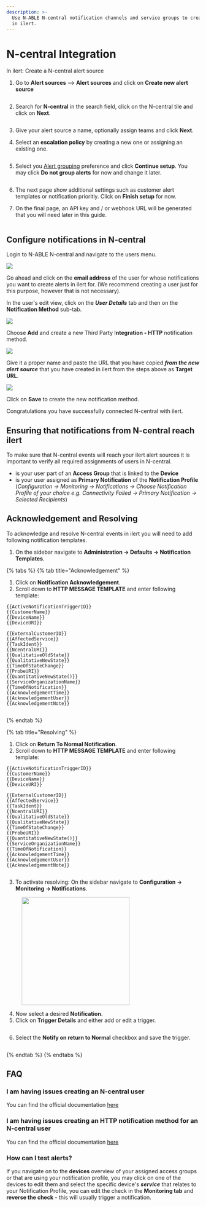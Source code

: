 ```yaml
---
description: >-
  Use N-ABLE N-central notification channels and service groups to create alerts
  in ilert.
---
```


# N-central Integration



In ilert: Create a N-central alert source

1.  Go to **Alert sources** --> **Alert sources** and click on **Create new alert source**

    <figure><img src="../.gitbook/assets/Screenshot 2023-08-28 at 10.21.10.png" alt=""><figcaption></figcaption></figure>
2.  Search for **N-central** in the search field, click on the N-central tile and click on **Next**.&#x20;

    <figure><img src="../.gitbook/assets/Screenshot 2023-08-28 at 10.24.23.png" alt=""><figcaption></figcaption></figure>
3. Give your alert source a name, optionally assign teams and click **Next**.
4.  Select an **escalation policy** by creating a new one or assigning an existing one.

    <figure><img src="../.gitbook/assets/Screenshot 2023-08-28 at 11.37.47.png" alt=""><figcaption></figcaption></figure>
5.  Select you [Alert grouping](../alerting/alert-sources.md#alert-grouping) preference and click **Continue setup**. You may click **Do not group alerts** for now and change it later.&#x20;

    <figure><img src="../.gitbook/assets/Screenshot 2023-08-28 at 11.38.24.png" alt=""><figcaption></figcaption></figure>
6. The next page show additional settings such as customer alert templates or notification prioritiy. Click on **Finish setup** for now.
7.  On the final page, an API key and / or webhook URL will be generated that you will need later in this guide.

    <figure><img src="../.gitbook/assets/Screenshot 2023-08-28 at 11.47.34 (1).png" alt=""><figcaption></figcaption></figure>

## Configure notifications in N-central

Login to N-ABLE N-central and navigate to the users menu.

![](<../.gitbook/assets/image (43).png>)

Go ahead and click on the **email address** of the user for whose notifications you want to create alerts in ilert for. (We recommend creating a user just for this purpose, however that is not necessary).

In the user's edit view, click on the _**User Details**_ tab and then on the **Notification Method** sub-tab.

![](<../.gitbook/assets/image (44).png>)

Choose **Add** and create a new Third Party I**ntegration - HTTP** notification method.

![](<../.gitbook/assets/image (45).png>)

Give it a proper name and paste the URL that you have copied _**from the new alert source**_ that you have created in ilert from the steps above as **Target URL**.

![](<../.gitbook/assets/image (46) (1).png>)

Click on **Save** to create the new notification method.

Congratulations you have successfully connected N-central with ilert.

## Ensuring that notifications from N-central reach ilert

To make sure that N-central events will reach your ilert alert sources it is important to verify all required assignments of users in N-central.

* is your user part of an **Access Group** that is linked to the **Device**
* is your user assigned as **Primary Notification** of the **Notification Profile** (_Configuration -> Monitoring -> Notifications -> Choose Notification Profile of your choice e.g. Connectivity Failed -> Primary Notification -> Selected Recipients_)

## Acknowledgement and Resolving

To acknowledge and resolve N-central events in ilert you will need to add following notification templates.

1. On the sidebar navigate to **Administration -> Defaults -> Notification Templates**.

{% tabs %}
{% tab title="Acknowledgement" %}
1. Click on **Notification Acknowledgement**.
2. Scroll down to **HTTP MESSAGE TEMPLATE** and enter following template:

```
{{ActiveNotificationTriggerID}}
{{CustomerName}}
{{DeviceName}}
{{DeviceURI}}

{{ExternalCustomerID}}
{{AffectedService}}
{{TaskIdent}}
{{NcentralURI}}
{{QualitativeOldState}}
{{QualitativeNewState}}
{{TimeOfStateChange}}
{{ProbeURI}}
{{QuantitativeNewState()}}
{{ServiceOrganizationName}}
{{TimeOfNotification}}
{{AcknowledgementTime}}
{{AcknowledgementUser}}
{{AcknowledgementNote}}
```

<figure><img src="../.gitbook/assets/2 (3).png" alt=""><figcaption></figcaption></figure>
{% endtab %}

{% tab title="Resolving" %}
1. Click on **Return To Normal Notification**.
2. Scroll down to **HTTP MESSAGE TEMPLATE** and enter following template:

```
{{ActiveNotificationTriggerID}}
{{CustomerName}}
{{DeviceName}}
{{DeviceURI}}

{{ExternalCustomerID}}
{{AffectedService}}
{{TaskIdent}}
{{NcentralURI}}
{{QualitativeOldState}}
{{QualitativeNewState}}
{{TimeOfStateChange}}
{{ProbeURI}}
{{QuantitativeNewState()}}
{{ServiceOrganizationName}}
{{TimeOfNotification}}
{{AcknowledgementTime}}
{{AcknowledgementUser}}
{{AcknowledgementNote}}
```

<figure><img src="../.gitbook/assets/3 (3).png" alt=""><figcaption></figcaption></figure>

3. To activate resolving: On the sidebar navigate to **Configuration -> Monitoring -> Notifications**.

<figure><img src="../.gitbook/assets/4 (3).png" alt="" width="281"><figcaption></figcaption></figure>

4. Now select a desired **Notification**.
5. Click on **Trigger Details** and either add or edit a trigger.

<figure><img src="../.gitbook/assets/5 (3).png" alt=""><figcaption></figcaption></figure>

6. Select the **Notify on return to Normal** checkbox and save the trigger.

<figure><img src="../.gitbook/assets/6 (4).png" alt=""><figcaption></figcaption></figure>
{% endtab %}
{% endtabs %}

## FAQ

### I am having issues creating an N-central user

You can find the official documentation [here](https://documentation.n-able.com/N-central/userguide/Content/User\_Management/Role%20Based%20Permissions/role\_based\_permissions\_create\_user.htm)

### I am having issues creating an HTTP notification method for an N-central user

You can find the official documentation [here](https://documentation.n-able.com/N-central/userguide/Content/Further\_Reading/API\_Level\_Integration/API\_Integration\_NotifReg.html)

### How can I test alerts?

If you navigate on to the **devices** overview of your assigned access groups or that are using your notification profile, you may click on one of the devices to edit them and select the specific device's _**service**_ that relates to your Notification Profile, you can edit the check in the **Monitoring tab** and **reverse the check** - this will usually trigger a notification.
